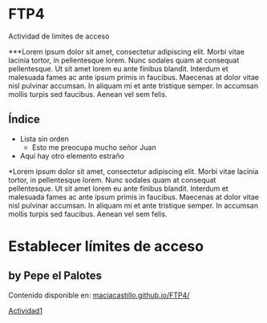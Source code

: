 # FTP4
Actividad de limites de acceso


***Lorem ipsum dolor sit amet, consectetur adipiscing elit. Morbi vitae lacinia tortor, in pellentesque lorem. Nunc sodales quam at consequat pellentesque. Ut sit amet lorem eu ante finibus blandit. Interdum et malesuada fames ac ante ipsum primis in faucibus. Maecenas at dolor vitae nisl pulvinar accumsan. In aliquam mi et ante tristique semper. In accumsan mollis turpis sed faucibus. Aenean vel sem felis.

## Índice
* Lista sin orden
  * Esto me preocupa mucho señor Juan
* Aquí hay otro elemento estraño


*Lorem ipsum dolor sit amet, consectetur adipiscing elit. Morbi vitae lacinia tortor, in pellentesque lorem. Nunc sodales quam at consequat pellentesque. Ut sit amet lorem eu ante finibus blandit. Interdum et malesuada fames ac ante ipsum primis in faucibus. Maecenas at dolor vitae nisl pulvinar accumsan. In aliquam mi et ante tristique semper. In accumsan mollis turpis sed faucibus. Aenean vel sem felis. 


# Establecer límites de acceso
## by Pepe el Palotes
Contenido disponible en: [maciacastillo.github.io/FTP4/](https://maciacastillo.github.io/FTP4)

[Actividad1](actividad1.md)
